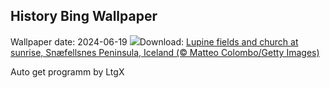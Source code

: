 ## History Bing Wallpaper
Wallpaper date: 2024-06-19
![](https://www.bing.com/th?id=OHR.LupinIceland_EN-CA8487496970_UHD.jpg&w=1000)Download: [Lupine fields and church at sunrise, Snæfellsnes Peninsula, Iceland (© Matteo Colombo/Getty Images)](https://www.bing.com/th?id=OHR.LupinIceland_EN-CA8487496970_UHD.jpg)

Auto get programm by LtgX
